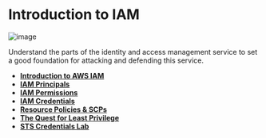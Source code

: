 # Introduction to IAM

![image](https://github.com/user-attachments/assets/7be9c198-1e45-4556-9a90-ff486479f61a)


Understand the parts of the identity and access management service to set a good foundation for attacking and defending this service.

- **[Introduction to AWS IAM](introduction-to-aws-iam.md)**
- **[IAM Principals](iam-principals.md)**
- **[IAM Permissions](iam-permissions.md)**
- **[IAM Credentials](iam-credentials.md)**
- **[Resource Policies & SCPs](resource-policy-scps.md)**
- **[The Quest for Least Privilege](the-quest-for-least-privilege.md)**
- **[STS Credentials Lab](sts-credentials-lab.md)**
  
